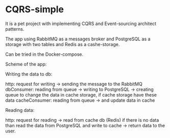 # CQRS-simple

It is a pet project with implementing CQRS and Event-sourcing architect patterns.

The app using RabbitMQ as a messages broker and PostgreSQL as a storage with two tables and Redis as a cashe-storage.

Can be tried in the Docker-compose.

Scheme of the app:

Writing the data to db:

http: request for writing -> sending the message to the RabbitMQ
dbConsumer: reading from queue -> writing to PostgreSQL
                               -> creating queue to change the data in cache storage, if cache storage have these data
cacheConsumer: reading from queue -> and update data in cache

Reading data:

http: request for reading -> read from cache db (Redis) if there is no data than read the data from PostgreSQL and write to cache -> return data to the user.